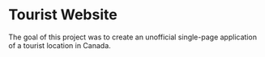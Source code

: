 # Tourist Website
The goal of this project was to create an unofficial single-page application of a tourist location in Canada.
